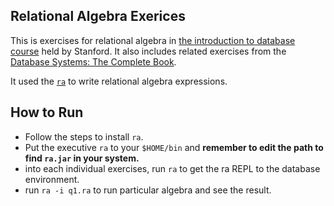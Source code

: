 ## Relational Algebra Exerices
This is exercises for relational algebra in [the introduction to database course](https://class2go.stanford.edu/db/Winter2013) held by Stanford. It also includes related exercises from the [Database Systems: The Complete Book](http://www.amazon.com/Database-Systems-Complete-Edition-ebook/dp/B004XJIVIC/ref=sr_1_2?ie=UTF8&qid=1358827547&sr=8-2&keywords=database+system+complete+book).

It used the [`ra`](http://www.cs.duke.edu/~junyang/ra/) to write relational algebra expressions.

## How to Run
- Follow the steps to install `ra`.
- Put the executive `ra` to your `$HOME/bin` and **remember to edit the path to find `ra.jar` in your system.**
- into each individual exercises, run `ra` to get the ra REPL to the database environment.
- run `ra -i q1.ra` to run particular algebra and see the result.
